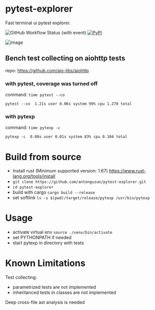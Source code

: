# pytest-explorer
Fast terminal ui pytest explorer.

![GitHub Workflow Status (with event)](https://img.shields.io/github/actions/workflow/status/antonguzun/pytest-explorer/CI.yml)
[![PyPI](https://img.shields.io/pypi/v/pytest-explorer.svg?logo=python)](https://pypi.org/project/pytest-explorer)

![image](https://user-images.githubusercontent.com/23196976/224422665-924eb367-38d4-41e4-8c11-ef1c39a4c73d.png)

## Bench test collecting on aiohttp tests

repo: https://github.com/aio-libs/aiohttp

### with pytest, coverage was turned off

command: `time pytest --co`

`pytest --co  1.21s user 0.06s system 99% cpu 1.278 total`

### with pytexp 

command: `time pytexp -c`

`pytexp -c  0.08s user 0.01s system 83% cpu 0.104 total`

# Build from source
- Install rust (Minimum supported version: 1.67)
https://www.rust-lang.org/tools/install
- `git clone https://github.com/antonguzun/pytest-explorer.git`
- `cd pytest-explorer`
- build with cargo `cargo build --release`
- set softlink `ls -s $(pwd)/target/release/pytexp /usr/bin/pytexp`

# Usage
- activate virtual env `source ./venv/bin/activate`
- set PYTHONPATH if needed
- start pytexp in directory with tests

# Known Limitations
Test collecting:
- parametrized tests are not implemented
- inheritanced tests in classes are not implemented

Deep cross-file ast analysis is needed
